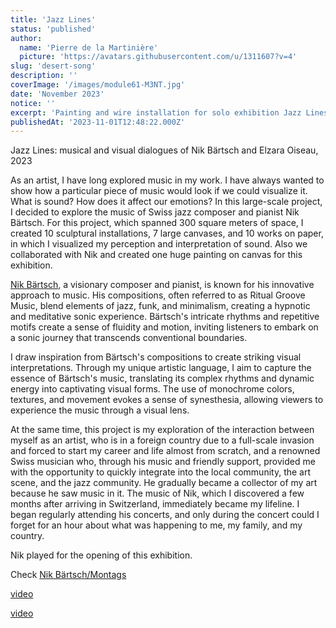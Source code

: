```yaml
---
title: 'Jazz Lines'
status: 'published'
author:
  name: 'Pierre de la Martinière'
  picture: 'https://avatars.githubusercontent.com/u/1311607?v=4'
slug: 'desert-song'
description: ''
coverImage: '/images/module61-M3NT.jpg'
date: 'November 2023'
notice: ''
excerpt: 'Painting and wire installation for solo exhibition Jazz Lines'
publishedAt: '2023-11-01T12:48:22.000Z'
---
```


Jazz Lines: musical and visual dialogues of Nik Bärtsch and Elzara Oiseau, 2023

As an artist, I have long explored music in my work. I have always wanted to show how a particular piece of music would look if we could visualize it. What is sound? How does it affect our emotions? In this large-scale project, I decided to explore the music of Swiss jazz composer and pianist Nik Bärtsch. For this project, which spanned 300 square meters of space, I created 10 sculptural installations, 7 large canvases, and 10 works on paper, in which I visualized my perception and interpretation of sound. Also we collaborated with Nik and created one huge painting on canvas for this exhibition.

[Nik Bärtsch](https://www.nikbaertsch.com/), a visionary composer and pianist, is known for his innovative approach to music. His compositions, often referred to as Ritual Groove Music, blend elements of jazz, funk, and minimalism, creating a hypnotic and meditative sonic experience. Bärtsch's intricate rhythms and repetitive motifs create a sense of fluidity and motion, inviting listeners to embark on a sonic journey that transcends conventional boundaries.

I draw inspiration from Bärtsch's compositions to create striking visual interpretations. Through my unique artistic language, I aim to capture the essence of Bärtsch's music, translating its complex rhythms and dynamic energy into captivating visual forms. The use of monochrome colors, textures, and movement evokes a sense of synesthesia, allowing viewers to experience the music through a visual lens.

At the same time, this project is my exploration of the interaction between myself as an artist, who is in a foreign country due to a full-scale invasion and forced to start my career and life almost from scratch, and a renowned Swiss musician who, through his music and friendly support, provided me with the opportunity to quickly integrate into the local community, the art scene, and the jazz community. He gradually became a collector of my art because he saw music in it. The music of Nik, which I discovered a few months after arriving in Switzerland, immediately became my lifeline. I began regularly attending his concerts, and only during the concert could I forget for an hour about what was happening to me, my family, and my country.

Nik played for the opening of this exhibition.

 Check [Nik Bärtsch/Montags](https://www.nikbaertsch.com/montags)

[video](https://youtu.be/E9eYCx-yNfY?feature=shared)

[video](https://youtu.be/oeMaDCNfdWc?si=zk0q8wVl0Tj2Cj5Z)